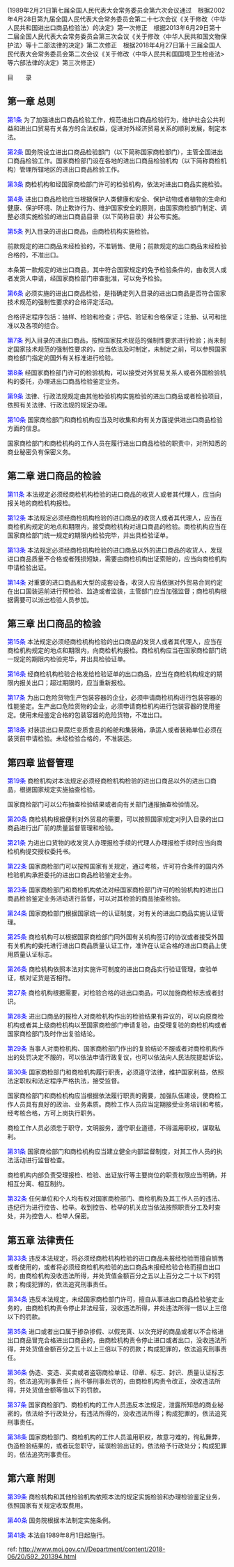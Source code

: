 (1989年2月21日第七届全国人民代表大会常务委员会第六次会议通过　根据2002年4月28日第九届全国人民代表大会常务委员会第二十七次会议《关于修改〈中华人民共和国进出口商品检验法〉的决定》第一次修正　根据2013年6月29日第十二届全国人民代表大会常务委员会第三次会议《关于修改〈中华人民共和国文物保护法〉等十二部法律的决定》第二次修正　根据2018年4月27日第十三届全国人民代表大会常务委员会第二次会议《关于修改〈中华人民共和国国境卫生检疫法>等六部法律的决定》第三次修正）

目　　录

## 第一章 总则

<a style="color:blue" name="第1条">第1条</a>  为了加强进出口商品检验工作，规范进出口商品检验行为，维护社会公共利益和进出口贸易有关各方的合法权益，促进对外经济贸易关系的顺利发展，制定本法。

<a style="color:blue" name="第2条">第2条</a>  国务院设立进出口商品检验部门（以下简称国家商检部门），主管全国进出口商品检验工作。国家商检部门设在各地的进出口商品检验机构（以下简称商检机构）管理所辖地区的进出口商品检验工作。

<a style="color:blue" name="第3条">第3条</a>  商检机构和经国家商检部门许可的检验机构，依法对进出口商品实施检验。

<a style="color:blue" name="第4条">第4条</a>  进出口商品检验应当根据保护人类健康和安全、保护动物或者植物的生命和健康、保护环境、防止欺诈行为、维护国家安全的原则，由国家商检部门制定、调整必须实施检验的进出口商品目录（以下简称目录）并公布实施。

<a style="color:blue" name="第5条">第5条</a>  列入目录的进出口商品，由商检机构实施检验。

前款规定的进口商品未经检验的，不准销售、使用；前款规定的出口商品未经检验合格的，不准出口。

本条第一款规定的进出口商品，其中符合国家规定的免予检验条件的，由收货人或者发货人申请，经国家商检部门审查批准，可以免予检验。

<a style="color:blue" name="第6条">第6条</a>  必须实施的进出口商品检验，是指确定列入目录的进出口商品是否符合国家技术规范的强制性要求的合格评定活动。

合格评定程序包括：抽样、检验和检查；评估、验证和合格保证；注册、认可和批准以及各项的组合。

<a style="color:blue" name="第7条">第7条</a>  列入目录的进出口商品，按照国家技术规范的强制性要求进行检验；尚未制定国家技术规范的强制性要求的，应当依法及时制定，未制定之前，可以参照国家商检部门指定的国外有关标准进行检验。

<a style="color:blue" name="第8条">第8条</a>  经国家商检部门许可的检验机构，可以接受对外贸易关系人或者外国检验机构的委托，办理进出口商品检验鉴定业务。

<a style="color:blue" name="第9条">第9条</a>  法律、行政法规规定由其他检验机构实施检验的进出口商品或者检验项目，依照有关法律、行政法规的规定办理。

<a style="color:blue" name="第10条">第10条</a>  国家商检部门和商检机构应当及时收集和向有关方面提供进出口商品检验方面的信息。

国家商检部门和商检机构的工作人员在履行进出口商品检验的职责中，对所知悉的商业秘密负有保密义务。

## 第二章 进口商品的检验

<a style="color:blue" name="第11条">第11条</a>  本法规定必须经商检机构检验的进口商品的收货人或者其代理人，应当向报关地的商检机构报检。

<a style="color:blue" name="第12条">第12条</a>  本法规定必须经商检机构检验的进口商品的收货人或者其代理人，应当在商检机构规定的地点和期限内，接受商检机构对进口商品的检验。商检机构应当在国家商检部门统一规定的期限内检验完毕，并出具检验证单。

<a style="color:blue" name="第13条">第13条</a>  本法规定必须经商检机构检验的进口商品以外的进口商品的收货人，发现进口商品质量不合格或者残损短缺，需要由商检机构出证索赔的，应当向商检机构申请检验出证。

<a style="color:blue" name="第14条">第14条</a>  对重要的进口商品和大型的成套设备，收货人应当依据对外贸易合同约定在出口国装运前进行预检验、监造或者监装，主管部门应当加强监督；商检机构根据需要可以派出检验人员参加。

## 第三章 出口商品的检验

<a style="color:blue" name="第15条">第15条</a>  本法规定必须经商检机构检验的出口商品的发货人或者其代理人，应当在商检机构规定的地点和期限内，向商检机构报检。商检机构应当在国家商检部门统一规定的期限内检验完毕，并出具检验证单。

<a style="color:blue" name="第16条">第16条</a>  经商检机构检验合格发给检验证单的出口商品，应当在商检机构规定的期限内报关出口；超过期限的，应当重新报检。

<a style="color:blue" name="第17条">第17条</a>  为出口危险货物生产包装容器的企业，必须申请商检机构进行包装容器的性能鉴定。生产出口危险货物的企业，必须申请商检机构进行包装容器的使用鉴定。使用未经鉴定合格的包装容器的危险货物，不准出口。

<a style="color:blue" name="第18条">第18条</a>  对装运出口易腐烂变质食品的船舱和集装箱，承运人或者装箱单位必须在装货前申请检验。未经检验合格的，不准装运。

## 第四章 监督管理

<a style="color:blue" name="第19条">第19条</a>  商检机构对本法规定必须经商检机构检验的进出口商品以外的进出口商品，根据国家规定实施抽查检验。

国家商检部门可以公布抽查检验结果或者向有关部门通报抽查检验情况。

<a style="color:blue" name="第20条">第20条</a>  商检机构根据便利对外贸易的需要，可以按照国家规定对列入目录的出口商品进行出厂前的质量监督管理和检验。

<a style="color:blue" name="第21条">第21条</a>  为进出口货物的收发货人办理报检手续的代理人办理报检手续时应当向商检机构提交授权委托书。

<a style="color:blue" name="第22条">第22条</a>  国家商检部门可以按照国家有关规定，通过考核，许可符合条件的国内外检验机构承担委托的进出口商品检验鉴定业务。

<a style="color:blue" name="第23条">第23条</a>  国家商检部门和商检机构依法对经国家商检部门许可的检验机构的进出口商品检验鉴定业务活动进行监督，可以对其检验的商品抽查检验。

<a style="color:blue" name="第24条">第24条</a>  国家商检部门根据国家统一的认证制度，对有关的进出口商品实施认证管理。

<a style="color:blue" name="第25条">第25条</a>  商检机构可以根据国家商检部门同外国有关机构签订的协议或者接受外国有关机构的委托进行进出口商品质量认证工作，准许在认证合格的进出口商品上使用质量认证标志。

<a style="color:blue" name="第26条">第26条</a>  商检机构依照本法对实施许可制度的进出口商品实行验证管理，查验单证，核对证货是否相符。

<a style="color:blue" name="第27条">第27条</a>  商检机构根据需要，对检验合格的进出口商品，可以加施商检标志或者封识。

<a style="color:blue" name="第28条">第28条</a>  进出口商品的报检人对商检机构作出的检验结果有异议的，可以向原商检机构或者其上级商检机构以至国家商检部门申请复验，由受理复验的商检机构或者国家商检部门及时作出复验结论。

<a style="color:blue" name="第29条">第29条</a>  当事人对商检机构、国家商检部门作出的复验结论不服或者对商检机构作出的处罚决定不服的，可以依法申请行政复议，也可以依法向人民法院提起诉讼。

<a style="color:blue" name="第30条">第30条</a>  国家商检部门和商检机构履行职责，必须遵守法律，维护国家利益，依照法定职权和法定程序严格执法，接受监督。

国家商检部门和商检机构应当根据依法履行职责的需要，加强队伍建设，使商检工作人员具有良好的政治、业务素质。商检工作人员应当定期接受业务培训和考核，经考核合格，方可上岗执行职务。

商检工作人员必须忠于职守，文明服务，遵守职业道德，不得滥用职权，谋取私利。

<a style="color:blue" name="第31条">第31条</a>  国家商检部门和商检机构应当建立健全内部监督制度，对其工作人员的执法活动进行监督检查。

商检机构内部负责受理报检、检验、出证放行等主要岗位的职责权限应当明确，并相互分离、相互制约。

<a style="color:blue" name="第32条">第32条</a>  任何单位和个人均有权对国家商检部门、商检机构及其工作人员的违法、违纪行为进行控告、检举。收到控告、检举的机关应当依法按照职责分工及时查处，并为控告人、检举人保密。

## 第五章 法律责任

<a style="color:blue" name="第33条">第33条</a>  违反本法规定，将必须经商检机构检验的进口商品未报经检验而擅自销售或者使用的，或者将必须经商检机构检验的出口商品未报经检验合格而擅自出口的，由商检机构没收违法所得，并处货值金额百分之五以上百分之二十以下的罚款；构成犯罪的，依法追究刑事责任。

<a style="color:blue" name="第34条">第34条</a>  违反本法规定，未经国家商检部门许可，擅自从事进出口商品检验鉴定业务的，由商检机构责令停止非法经营，没收违法所得，并处违法所得一倍以上三倍以下的罚款。

<a style="color:blue" name="第35条">第35条</a>  进口或者出口属于掺杂掺假、以假充真、以次充好的商品或者以不合格进出口商品冒充合格进出口商品的，由商检机构责令停止进口或者出口，没收违法所得，并处货值金额百分之五十以上三倍以下的罚款；构成犯罪的，依法追究刑事责任。

<a style="color:blue" name="第36条">第36条</a>  伪造、变造、买卖或者盗窃商检单证、印章、标志、封识、质量认证标志的，依法追究刑事责任；尚不够刑事处罚的，由商检机构责令改正，没收违法所得，并处货值金额等值以下的罚款。

<a style="color:blue" name="第37条">第37条</a>  国家商检部门、商检机构的工作人员违反本法规定，泄露所知悉的商业秘密的，依法给予行政处分，有违法所得的，没收违法所得；构成犯罪的，依法追究刑事责任。

<a style="color:blue" name="第38条">第38条</a>  国家商检部门、商检机构的工作人员滥用职权，故意刁难的，徇私舞弊，伪造检验结果的，或者玩忽职守，延误检验出证的，依法给予行政处分；构成犯罪的，依法追究刑事责任。

## 第六章 附则

<a style="color:blue" name="第39条">第39条</a>  商检机构和其他检验机构依照本法的规定实施检验和办理检验鉴定业务，依照国家有关规定收取费用。

<a style="color:blue" name="第40条">第40条</a>  国务院根据本法制定实施条例。



<a style="color:blue" name="第41条">第41条</a>  本法自1989年8月1日起施行。

 ref: <http://www.moj.gov.cn//Department/content/2018-06/20/592_201394.html>